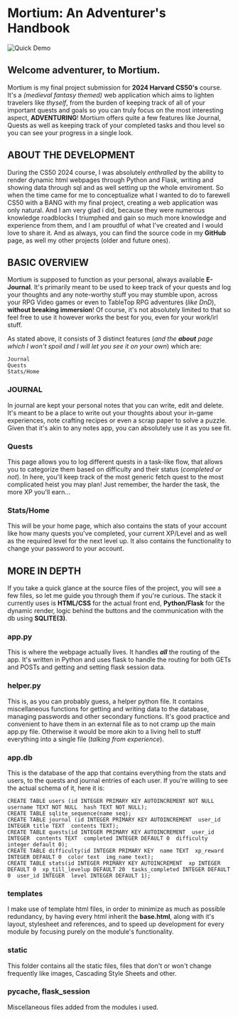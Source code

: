 # Mortium: An Adventurer's Handbook
![Quick Demo](./static/images/screenshots/quick_demo1.gif)
## Welcome adventurer, to **Mortium**.

Mortium is my final project submission for **2024 Harvard CS50's** course. It's a *(medieval fantasy themed)* web application which aims to lighten travelers like *thyself*, from the burden of keeping track of all of your important quests and goals so you can truly focus on the most interesting aspect, **ADVENTURING**! Mortium offers quite a few features like Journal, Quests as well as keeping track of your completed tasks and thou level so you can see your progress in a single look. 

## ABOUT THE DEVELOPMENT
During the CS50 2024 course, I was absolutely *enthralled* by the ability to render dynamic html webpages through Python and Flask, writing and showing data through sql and as well setting up the whole enviroment. So when the time came for me to conceptualize what I wanted to do to farewell CS50 with a BANG with my final project, creating a web application was only natural. And I am very glad i did, because they were numerous knowledge roadblocks I triumphed and gain so much more knowledge and experience from them, and I am proudful of what I've created and I would love to share it. And as always, you can find the source code in my **GitHub** page, as well my other projects (older and future ones).

## BASIC OVERVIEW
Mortium is supposed to function as your personal, always available **E-Journal**. It's primarily meant to be used to keep track of your quests and log your thoughts and any note-worthy stuff you may stumble upon, across your RPG Video games or even to TableTop RPG adventures (*like DnD*), **without breaking immersion**! Of course, it's not absolutely limited to that so feel free to use it however works the best for you, even for your work/irl stuff.

As stated above, it consists of 3 distinct features (*and the **about** page which I won't spoil and I will let you see it on your own*) which are:
```
Journal
Quests
Stats/Home
```

### JOURNAL
In journal are kept your personal notes that you can write, edit and delete. It's meant to be a place to write out your thoughts about your in-game experiences, note crafting recipes or even a scrap paper to solve a puzzle. Given that it's akin to any notes app, you can absolutely use it as you see fit.

### Quests
This page allows you to log different quests in a task-like flow, that allows you to categorize them based on difficulty and their status (*completed or not*). In here, you'll keep track of the most generic fetch quest to the most complicated heist you may plan! Just remember, the harder the task, the more XP you'll earn...

### Stats/Home
This will be your home page, which also contains the stats of your account like how many quests you've completed, your current XP/Level and as well as the required level for the next level up. It also contains the functionality to change your password to your account.

## MORE IN DEPTH
If you take a quick glance at the source files of the project, you will see a few files, so let me guide you through them if you're curious. The stack it currently uses is **HTML/CSS** for the actual front end, **Python/Flask** for the dynamic render, logic behind the buttons and the communication with the db using **SQLITE(3)**.
### app.py
This is where the webpage actually lives. It handles ***all*** the routing of the app. It's written in Python and uses flask to handle the routing for both GETs and POSTs and getting and setting flask session data.
### helper.py
This is, as you can probably guess, a helper python file. It contains miscellaneous functions for getting and writing data to the database, managing passwords and other secondary functions. It's good practice and convenient to have them in an external file as to not cramp up the main app.py file. Otherwise it would be more akin to a living hell to stuff everything into a single file (*talking from experience*).
### app.db
This is the database of the app that contains everything from the stats and users, to the quests and journal entries of each user. If you're willing to see the actual schema of it, here it is:
```
CREATE TABLE users (id INTEGER PRIMARY KEY AUTOINCREMENT NOT NULL  username TEXT NOT NULL  hash TEXT NOT NULL);
CREATE TABLE sqlite_sequence(name seq);
CREATE TABLE journal (id INTEGER PRIMARY KEY AUTOINCREMENT  user_id INTEGER title TEXT  contents TEXT);
CREATE TABLE quests(id INTEGER PRIMARY KEY AUTOINCREMENT  user_id INTEGER  contents TEXT  completed INTEGER DEFAULT 0  difficulty integer default 0);
CREATE TABLE difficulty(id INTEGER PRIMARY KEY  name TEXT  xp_reward INTEGER DEFAULT 0  color text  img_name text);
CREATE TABLE stats(id INTEGER PRIMARY KEY AUTOINCREMENT  xp INTEGER DEFAULT 0  xp_till_levelup DEFAULT 20  tasks_completed INTEGER DEFAULT 0  user_id INTEGER  level INTEGER DEFAULT 1);
```
### templates
I make use of template html files, in order to minimize as much as possible redundancy, by having every html inherit the **base.html**, along with it's layout, stylesheet and references, and to speed up development for every module by focusing purely on the module's functionality.
### static
This folder contains all the static files, files that don't or won't change frequently like images, Cascading Style Sheets and other.
### __pycache__, flask_session
Miscellaneous files added from the modules i used.